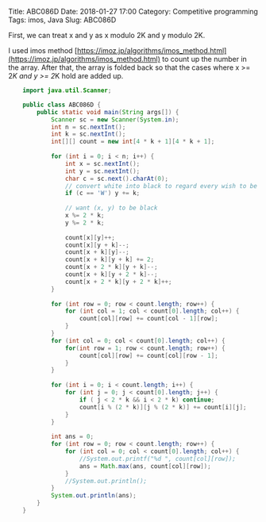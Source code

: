 Title: ABC086D
Date: 2018-01-27 17:00
Category: Competitive programming
Tags: imos, Java
Slug: ABC086D

First, we can treat x and y as x modulo 2K and y modulo 2K.

I used imos method [https://imoz.jp/algorithms/imos_method.html](https://imoz.jp/algorithms/imos_method.html) to count up the number in the array.
After that, the array is folded back so that the cases where x >= 2*K and y >= 2*K hold are added up.

```java
    import java.util.Scanner;

	public class ABC086D {
	    public static void main(String args[]) {
	        Scanner sc = new Scanner(System.in);
	        int n = sc.nextInt();
	        int k = sc.nextInt();
	        int[][] count = new int[4 * k + 1][4 * k + 1];
	
	        for (int i = 0; i < n; i++) {
	            int x = sc.nextInt();
	            int y = sc.nextInt();
	            char c = sc.next().charAt(0);
	            // convert white into black to regard every wish to be black
	            if (c == 'W') y += k;
	
	            // want (x, y) to be black
	            x %= 2 * k;
	            y %= 2 * k;
	
	            count[x][y]++;
	            count[x][y + k]--;
	            count[x + k][y]--;
	            count[x + k][y + k] += 2;
	            count[x + 2 * k][y + k]--;
	            count[x + k][y + 2 * k]--;
	            count[x + 2 * k][y + 2 * k]++;
	        }
	
	        for (int row = 0; row < count.length; row++) {
	            for (int col = 1; col < count[0].length; col++) {
	                count[col][row] += count[col - 1][row];
	            }
	        }
	        for (int col = 0; col < count[0].length; col++) {
	            for(int row = 1; row < count.length; row++) {
	                count[col][row] += count[col][row - 1];
	            }
	        }
	
	        for (int i = 0; i < count.length; i++) {
	            for (int j = 0; j < count[0].length; j++) {
	                if ( j < 2 * k && i < 2 * k) continue;
	                count[i % (2 * k)][j % (2 * k)] += count[i][j];
	            }
	        }
	
	        int ans = 0;
	        for (int row = 0; row < count.length; row++) {
	            for (int col = 0; col < count[0].length; col++) {
	                //System.out.printf("%d ", count[col][row]);
	                ans = Math.max(ans, count[col][row]);
	            }
	            //System.out.println();
	        }
	        System.out.println(ans);
	    }
	}
```
